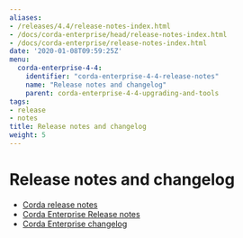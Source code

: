 ```yaml
---
aliases:
- /releases/4.4/release-notes-index.html
- /docs/corda-enterprise/head/release-notes-index.html
- /docs/corda-enterprise/release-notes-index.html
date: '2020-01-08T09:59:25Z'
menu:
  corda-enterprise-4-4:
    identifier: "corda-enterprise-4-4-release-notes"
    name: "Release notes and changelog"
    parent: corda-enterprise-4-4-upgrading-and-tools
tags:
- release
- notes
title: Release notes and changelog
weight: 5
---
```



# Release notes and changelog

* [Corda release notes](release-notes.md)
* [Corda Enterprise Release notes](release-notes-enterprise.md)
* [Corda Enterprise changelog](changelog-enterprise.md)
